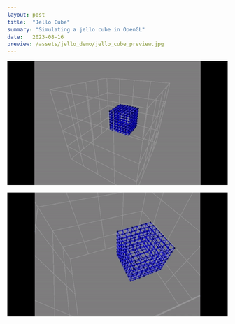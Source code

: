 ```yaml
---
layout: post
title:  "Jello Cube"
summary: "Simulating a jello cube in OpenGL"
date:   2023-08-16
preview: /assets/jello_demo/jello_cube_preview.jpg
---
```


![Bouncing cube](/assets/jello_demo/bouncy.gif)

![Jiggly cube](/assets/jello_demo/jiggly.gif)